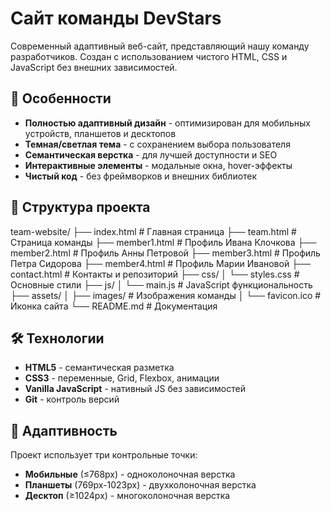 # Сайт команды DevStars

Современный адаптивный веб-сайт, представляющий нашу команду разработчиков. Создан с использованием чистого HTML, CSS и JavaScript без внешних зависимостей.

## 🚀 Особенности

- **Полностью адаптивный дизайн** - оптимизирован для мобильных устройств, планшетов и десктопов
- **Темная/светлая тема** - с сохранением выбора пользователя
- **Семантическая верстка** - для лучшей доступности и SEO
- **Интерактивные элементы** - модальные окна, hover-эффекты
- **Чистый код** - без фреймворков и внешних библиотек

## 📁 Структура проекта
team-website/
├── index.html # Главная страница
├── team.html # Страница команды
├── member1.html # Профиль Ивана Клочкова
├── member2.html # Профиль Анны Петровой
├── member3.html # Профиль Петра Сидорова
├── member4.html # Профиль Марии Ивановой
├── contact.html # Контакты и репозиторий
├── css/
│ └── styles.css # Основные стили
├── js/
│ └── main.js # JavaScript функциональность
├── assets/
│ ├── images/ # Изображения команды
│ └── favicon.ico # Иконка сайта
└── README.md # Документация


## 🛠 Технологии

- **HTML5** - семантическая разметка
- **CSS3** - переменные, Grid, Flexbox, анимации
- **Vanilla JavaScript** - нативный JS без зависимостей
- **Git** - контроль версий

## 📱 Адаптивность

Проект использует три контрольные точки:
- **Мобильные** (≤768px) - одноколоночная верстка
- **Планшеты** (769px-1023px) - двухколоночная верстка
- **Десктоп** (≥1024px) - многоколоночная верстка

